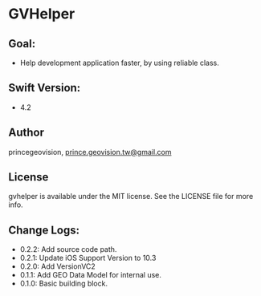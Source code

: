 # GVHelper

## Goal:
- Help development application faster, by using reliable class.

## Swift Version:
- 4.2

## Author

princegeovision, prince.geovision.tw@gmail.com

## License

gvhelper is available under the MIT license. See the LICENSE file for more info.


## Change Logs:
- 0.2.2: Add source code path.
- 0.2.1: Update iOS Support Version to 10.3
- 0.2.0: Add VersionVC2
- 0.1.1: Add GEO Data Model for internal use.
- 0.1.0: Basic building block.

